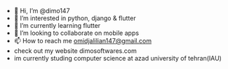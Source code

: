 - 👋 Hi, I’m @dimo147
- 👀 I’m interested in python, django & flutter
- 🌱 I’m currently learning flutter
- 💞️ I’m looking to collaborate on mobile apps
- 📫 How to reach me omidjalilian147@gmail.com
- check out my website dimosoftwares.com
- im currently studing computer science at azad university of tehran(IAU)

<!---
dimo147/dimo147 is a ✨ special ✨ repository because its `README.md` (this file) appears on your GitHub profile.
You can click the Preview link to take a look at your changes.
--->
